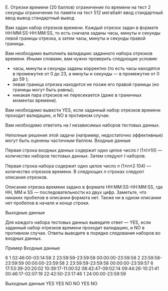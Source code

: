 E. Отрезки времени (20 баллов)
ограничение по времени на тест
2 секунды
ограничение по памяти на тест
512 мегабайт
ввод
стандартный ввод
вывод
стандартный вывод

Вам задан набор отрезков времени. Каждый отрезок задан в формате HH:MM:SS-HH:MM:SS, то есть сначала заданы часы, минуты и секунды левой границы отрезка, а затем часы, минуты и секунды правой границы.

Вам необходимо выполнить валидацию заданного набора отрезков времени. Иными словами, вам нужно проверить следующие условия:
*   часы, минуты и секунды заданы корректно (то есть часы находятся в промежутке от 0 до 23, а минуты и секунды — в промежутке от 0 до 59    );
*   левая граница отрезка находится не позже его правой границы (но границы могут быть равны);
*   никакая пара отрезков не пересекается (даже в граничных моментах времени). 

Вам необходимо вывести YES, если заданный набор отрезков времени проходит валидацию, и NO в противном случае.

Вам необходимо ответить на 𝑡 независимых наборов тестовых данных.

Неполные решения этой задачи (например, недостаточно эффективные) могут быть оценены частичным баллом.
Входные данные

Первая строка входных данных содержит одно целое число 𝑡 (1≤𝑡≤10) — количество наборов тестовых данных. Затем следуют 𝑡 наборов.

Первая строка набора содержит одно целое число 𝑛 (1≤𝑛≤2⋅104) — количество отрезков времени. В следующих 𝑛 строках следуют описания отрезков.

Описание отрезка времени задано в формате HH:MM:SS-HH:MM:SS, где HH, MM и SS — последовательности из двух цифр. Заметьте, что никаких пробелов в описании формата нет. Также ни в одном описании нет пробелов в начале и конце строки.

Выходные данные

Для каждого набора тестовых данных выведите ответ — YES, если заданный набор отрезков времени проходит валидацию, и NO в противном случае. Ответы выводите в порядке следования наборов во входных данных.

Пример
Входные данные

6
1
02:46:00-03:14:59
2
23:59:59-23:59:59
00:00:00-23:59:58
2
23:59:58-23:59:59
00:00:00-23:59:58
2
23:59:59-23:59:58
00:00:00-23:59:57
6
17:53:39-20:20:02
10:39:17-11:00:52
08:42:47-09:02:14
09:44:26-10:21:41
00:46:17-02:07:19
22:42:50-23:17:46
1
24:00:00-23:59:59

Выходные данные
YES
YES
NO
NO
YES
NO
